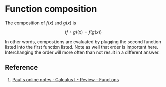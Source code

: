 # Function composition

The composition of $f(x)$ and $g(x)$ is

$$
(f \circ g)(x) = f(g(x))
$$

In other words, compositions are evaluated by plugging the second function listed into the first function listed. Note as well that order is important here. Interchanging the order will more often than not result in a different answer.

## Reference

1. [Paul's online notes - Calculus I - Review - Functions](https://tutorial.math.lamar.edu/Classes/CalcI/Functions.aspx)